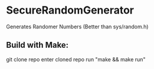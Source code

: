 # SecureRandomGenerator
Generates Randomer Numbers (Better than sys/random.h)


## Build with Make:
  git clone repo
  enter cloned repo
  run "make && make run"
